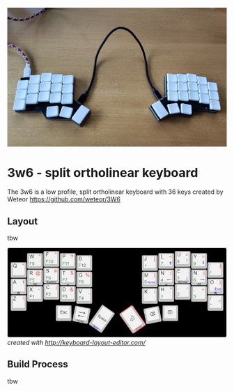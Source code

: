 ![3w6](https://github.com/WagAnd/3w6/blob/main/images/IMG_20211019_093314.jpg)

# 3w6 - split ortholinear keyboard

The 3w6 is a low profile, split ortholinear keyboard with 36 keys created by Weteor https://github.com/weteor/3W6

## Layout

tbw

![Layout](https://github.com/WagAnd/3w6/blob/main/layout/3w6-rev2-WagAnd.jpg)
_created with http://keyboard-layout-editor.com/_

## Build Process

tbw

